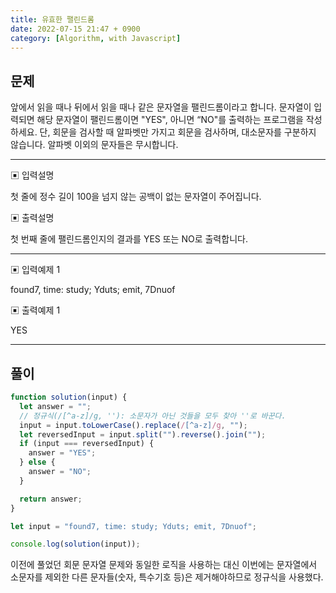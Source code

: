 ```yaml
---
title: 유효한 팰린드롬
date: 2022-07-15 21:47 + 0900
category: [Algorithm, with Javascript]
---
```


## 문제

앞에서 읽을 때나 뒤에서 읽을 때나 같은 문자열을 팰린드롬이라고 합니다. 문자열이 입력되면 해당 문자열이 팰린드롬이면 "YES", 아니면 “NO"를 출력하는 프로그램을 작성하세요. 단, 회문을 검사할 때 알파벳만 가지고 회문을 검사하며, 대소문자를 구분하지 않습니다. 알파벳 이외의 문자들은 무시합니다.

<hr>

▣ 입력설명

첫 줄에 정수 길이 100을 넘지 않는 공백이 없는 문자열이 주어집니다.

▣ 출력설명

첫 번째 줄에 팰린드롬인지의 결과를 YES 또는 NO로 출력합니다.

<hr>

▣ 입력예제 1

found7, time: study; Yduts; emit, 7Dnuof

▣ 출력예제 1

YES

<hr>

## 풀이

```js
function solution(input) {
  let answer = "";
  // 정규식(/[^a-z]/g, ''): 소문자가 아닌 것들을 모두 찾아 ''로 바꾼다.
  input = input.toLowerCase().replace(/[^a-z]/g, "");
  let reversedInput = input.split("").reverse().join("");
  if (input === reversedInput) {
    answer = "YES";
  } else {
    answer = "NO";
  }

  return answer;
}

let input = "found7, time: study; Yduts; emit, 7Dnuof";

console.log(solution(input));
```

이전에 풀었던 회문 문자열 문제와 동일한 로직을 사용하는 대신 이번에는 문자열에서 소문자를 제외한 다른 문자들(숫자, 특수기호 등)은 제거해야하므로 정규식을 사용했다.
